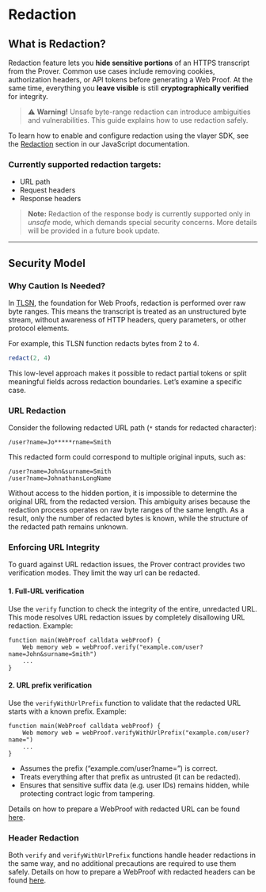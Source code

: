 # Redaction

## What is Redaction?

Redaction feature lets you **hide sensitive portions** of an HTTPS transcript from the Prover. Common use cases include removing cookies, authorization headers, or API tokens before generating a Web Proof. At the same time, everything you **leave visible** is still **cryptographically verified** for integrity.

> ⚠️ **Warning!** Unsafe byte-range redaction can introduce ambiguities and vulnerabilities. This guide explains how to use redaction safely.

To learn how to enable and configure redaction using the vlayer SDK, see the [Redaction](../../javascript/web-proofs.md#redaction) section in our JavaScript documentation.

### Currently supported redaction targets:
* URL path
* Request headers
* Response headers

> **Note:** Redaction of the response body is currently supported only in *unsafe* mode, which demands special security concerns. More details will be provided in a future book update.

---

## Security Model

### Why Caution Is Needed?

In [TLSN](https://tlsnotary.org/), the foundation for Web Proofs, redaction is performed over raw byte ranges. This means the transcript is treated as an unstructured byte stream, without awareness of HTTP headers, query parameters, or other protocol elements.

For example, this TLSN function redacts bytes from 2 to 4.

```js
redact(2, 4)
```

This low-level approach makes it possible to redact partial tokens or split meaningful fields across redaction boundaries. Let’s examine a specific case.


### URL Redaction

Consider the following redacted URL path (`*` stands for redacted character):

```
/user?name=Jo*****rname=Smith
```

This redacted form could correspond to multiple original inputs, such as:

```
/user?name=John&surname=Smith
/user?name=JohnathansLongName
```

Without access to the hidden portion, it is impossible to determine the original URL from the redacted version. This ambiguity arises because the redaction process operates on raw byte ranges of the same length. As a result, only the number of redacted bytes is known, while the structure of the redacted path remains unknown.

### Enforcing URL Integrity

To guard against URL redaction issues, the Prover contract provides two verification modes. They limit the way url can be redacted.

#### 1. Full-URL verification

Use the `verify` function to check the integrity of the entire, unredacted URL. This mode resolves URL redaction issues by completely disallowing URL redaction. Example:

```solidity
function main(WebProof calldata webProof) {
    Web memory web = webProof.verify("example.com/user?name=John&surname=Smith")
    ...
}
```

#### 2. URL prefix verification

Use the `verifyWithUrlPrefix` function to validate that the redacted URL starts with a known prefix. Example:

```solidity
function main(WebProof calldata webProof) {
    Web memory web = webProof.verifyWithUrlPrefix("example.com/user?name=")
    ...
}
```

* Assumes the prefix (“example.com/user?name=”) is correct.
* Treats everything after that prefix as untrusted (it can be redacted).
* Ensures that sensitive suffix data (e.g. user IDs) remains hidden, while protecting contract logic from tampering.

Details on how to prepare a WebProof with redacted URL can be found [here](../javascript/web-proofs.md#url-redaction).

### Header Redaction

Both `verify` and `verifyWithUrlPrefix` functions handle header redactions in the same way, and no additional precautions are required to use them safely. Details on how to prepare a WebProof with redacted headers can be found [here](../javascript/web-proofs.md#header-redaction).